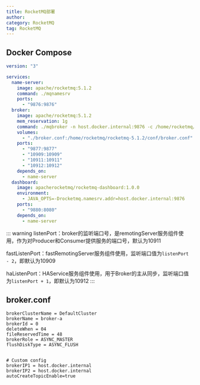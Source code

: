 ```yaml
---
title: RocketMQ部署
author:
category: RocketMQ
tag: RocketMQ
---
```


## Docker Compose

```yaml
version: "3"

services:
  name-server:
    image: apache/rocketmq:5.1.2
    command: ./mqnamesrv
    ports:
      - "9876:9876"
  broker:
    image: apache/rocketmq:5.1.2
    mem_reservation: 1g
    command: ./mqbroker -n host.docker.internal:9876 -c /home/rocketmq/rocketmq-5.1.2/conf/broker.conf
    volumes:
      - "./broker.conf:/home/rocketmq/rocketmq-5.1.2/conf/broker.conf"
    ports:
      - "9877:9877"
      - "10909:10909"
      - "10911:10911"
      - "10912:10912"
    depends_on:
      - name-server
  dashboard:
    image: apacherocketmq/rocketmq-dashboard:1.0.0
    environment:
      - JAVA_OPTS=-Drocketmq.namesrv.addr=host.docker.internal:9876
    ports:
      - "9880:8080"
    depends_on:
      - name-server
```

::: warning
listenPort：broker的监听端口号，是remotingServer服务组件使用，作为对Producer和Consumer提供服务的端口号，默认为10911

fastListenPort：fastRemotingServer服务组件使用，监听端口值为`listenPort - 2`，即默认为10909

haListenPort：HAService服务组件使用，用于Broker的主从同步，监听端口值为`listenPort + 1`，即默认为10912
:::

## broker.conf

```properties
brokerClusterName = DefaultCluster
brokerName = broker-a
brokerId = 0
deleteWhen = 04
fileReservedTime = 48
brokerRole = ASYNC_MASTER
flushDiskType = ASYNC_FLUSH


# Custom config
brokerIP1 = host.docker.internal
brokerIP2 = host.docker.internal
autoCreateTopicEnable=true
```
